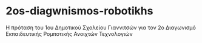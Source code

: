 # 2os-diagwnismos-robotikhs
Η πρόταση του 1ου Δημοτικού Σχολείου Γιαννιτσών για τον 2ο Διαγωνισμό Εκπαιδευτικής Ρομποτικής Ανοιχτών Τεχνολογιών
